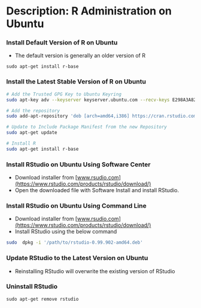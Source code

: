 # Description: R Administration on Ubuntu

### Install Default Version of R on Ubuntu 
- The default version is generally an older version of R

```
sudo apt-get install r-base
```

### Install the Latest Stable Version of R on Ubuntu
```bash
# Add the Trusted GPG Key to Ubuntu Keyring
sudo apt-key adv --keyserver keyserver.ubuntu.com --recv-keys E298A3A825C0D65DFD57CBB651716619E084DAB9

# Add the repository
sudo add-apt-repository 'deb [arch=amd64,i386] https://cran.rstudio.com/bin/linux/ubuntu xenial/'

# Update to Include Package Manifest from the new Repository
sudo apt-get update

# Install R
sudo apt-get install r-base
```

### Install RStudio on Ubuntu Using Software Center
- Download installer from [www.rsudio.com](https://www.rstudio.com/products/rstudio/download/)
- Open the downloaded file with Software Install and install RStudio.

### Install RStudio on Ubuntu Using Command Line
- Download installer from [www.rsudio.com](https://www.rstudio.com/products/rstudio/download/)
- Install RStudio using the below command

```bash
sudo  dpkg -i '/path/to/rstudio-0.99.902-amd64.deb'
```

### Update RStudio to the Latest Version on Ubuntu
- Reinstalling RStudio will overwrite the existing version of RStudio 

### Uninstall RStudio
```
sudo apt-get remove rstudio
```
